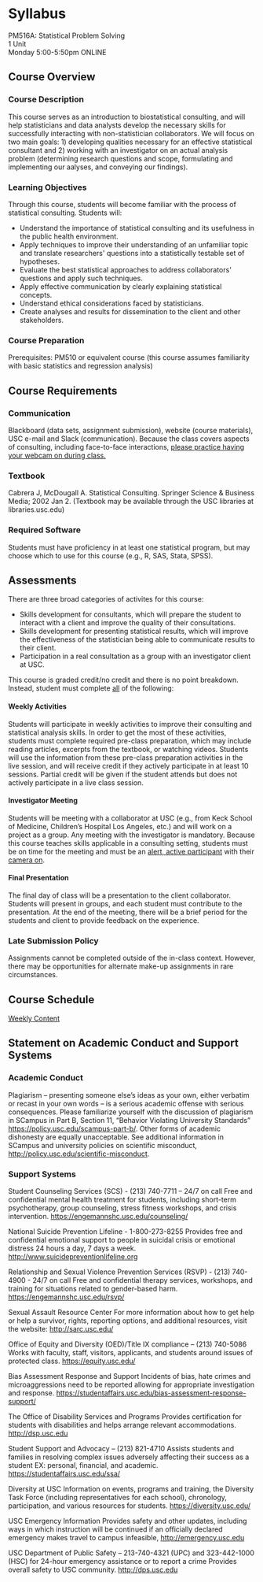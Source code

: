 # Syllabus

PM516A: Statistical Problem Solving  
1 Unit  
Monday 5:00-5:50pm
ONLINE 

## Course Overview
### Course Description
This course serves as an introduction to biostatistical consulting, and will help statisticians and data analysts develop the necessary skills for successfully interacting with non-statistician collaborators. We will focus on two main goals: 1) developing qualities necessary for an effective statistical consultant and 2) working with an investigator on an actual analysis problem (determining research questions and scope, formulating and implementing our aalyses, and conveying our findings).

### Learning Objectives
Through this course, students will become familiar with the process of statistical consulting. Students will:

* Understand the importance of statistical consulting and its usefulness in the public health environment.
* Apply techniques to improve their understanding of an unfamiliar topic and translate researchers' questions into a statistically testable set of hypotheses.
* Evaluate the best statistical approaches to address collaborators' questions and apply such techniques.
* Apply effective communication by clearly explaining statistical concepts.
* Understand ethical considerations faced by statisticians.
* Create analyses and results for dissemination to the client and other stakeholders.

### Course Preparation
Prerequisites: PM510 or equivalent course  (this course assumes familiarity with basic statistics and regression analysis)

## Course Requirements

### Communication
Blackboard (data sets, assignment submission), website (course materials), USC e-mail and Slack (communication). Because the class covers aspects of consulting, including face-to-face interactions, <u>please practice having your webcam on during class.</u>

### Textbook
Cabrera J, McDougall A. Statistical Consulting. Springer Science & Business Media; 2002 Jan 2. (Textbook may be available through the USC libraries at libraries.usc.edu)

### Required Software
Students must have proficiency in at least one statistical program, but may choose which to use for this course (e.g., R, SAS, Stata, SPSS).

## Assessments

There are three broad categories of activites for this course:

* Skills development for consultants, which will prepare the student to interact with a client and improve the quality of their consultations.
* Skills development for presenting statistical results, which will improve the effectiveness of the statistician being able to communicate results to their client.
* Participation in a real consultation as a group with an investigator client at USC.

This course is graded credit/no credit and there is no point breakdown. Instead, student must complete <u>all</u> of the following:

#### Weekly Activities
Students will participate in weekly activities to improve their consulting and statistical analysis skills. In order to get the most of these activities, students must complete required pre-class preparation, which may include reading articles, excerpts from the textbook, or watching videos. Students will use the information from these pre-class preparation activities in the live session, and will receive credit if they actively participate in at least 10 sessions. Partial credit will be given if the student attends but does not actively participate in a live class session.

#### Investigator Meeting
Students will be meeting with a collaborator at USC (e.g., from Keck School of Medicine, Children’s Hospital Los Angeles, etc.) and will work on a project as a group. Any meeting with the investigator is mandatory. Because this course teaches skills applicable in a consulting setting, students must be on time for the meeting and must be an <u>alert, active participant</u> with their <u>camera on</u>.

#### Final Presentation
The final day of class will be a presentation to the client collaborator. Students will present in groups, and each student must contribute to the presentation. At the end of the meeting, there will be a brief period for the students and client to provide feedback on the experience.

### Late Submission Policy
Assignments cannot be completed outside of the in-class context. However, there may be opportunities for alternate make-up assignments in rare circumstances.

## Course Schedule
[Weekly Content](content.md)

## Statement on Academic Conduct and Support Systems
### Academic Conduct
Plagiarism – presenting someone else’s ideas as your own, either verbatim or recast in your own words – is a serious academic offense with serious consequences. Please familiarize yourself with the discussion of plagiarism in SCampus in Part B, Section 11, “Behavior Violating University Standards” https://policy.usc.edu/scampus-part-b/. Other forms of academic dishonesty are equally unacceptable. See additional information in SCampus and university policies on scientific misconduct, http://policy.usc.edu/scientific-misconduct.

### Support Systems 
Student Counseling Services (SCS) - (213) 740-7711 – 24/7 on call
Free and confidential mental health treatment for students, including short-term psychotherapy, group counseling, stress fitness workshops, and crisis intervention. https://engemannshc.usc.edu/counseling/  

National Suicide Prevention Lifeline - 1-800-273-8255
Provides free and confidential emotional support to people in suicidal crisis or emotional distress 24 hours a day, 7 days a week. http://www.suicidepreventionlifeline.org  

Relationship and Sexual Violence Prevention Services (RSVP) - (213) 740-4900 - 24/7 on call
Free and confidential therapy services, workshops, and training for situations related to gender-based harm. https://engemannshc.usc.edu/rsvp/  

Sexual Assault Resource Center
For more information about how to get help or help a survivor, rights, reporting options, and additional resources, visit the website: http://sarc.usc.edu/  

Office of Equity and Diversity (OED)/Title IX compliance – (213) 740-5086
Works with faculty, staff, visitors, applicants, and students around issues of protected class. https://equity.usc.edu/  

Bias Assessment Response and Support
Incidents of bias, hate crimes and microaggressions need to be reported allowing for appropriate investigation and response. https://studentaffairs.usc.edu/bias-assessment-response-support/  

The Office of Disability Services and Programs 
Provides certification for students with disabilities and helps arrange relevant accommodations. http://dsp.usc.edu  

Student Support and Advocacy – (213) 821-4710
Assists students and families in resolving complex issues adversely affecting their success as a student EX: personal, financial, and academic. https://studentaffairs.usc.edu/ssa/  

Diversity at USC 
Information on events, programs and training, the Diversity Task Force (including representatives for each school), chronology, participation, and various resources for students. https://diversity.usc.edu/  

USC Emergency Information
Provides safety and other updates, including ways in which instruction will be continued if an officially declared emergency makes travel to campus infeasible, http://emergency.usc.edu  

USC Department of Public Safety – 213-740-4321 (UPC) and 323-442-1000 (HSC) for 24-hour emergency assistance or to report a crime
Provides overall safety to USC community. http://dps.usc.edu
